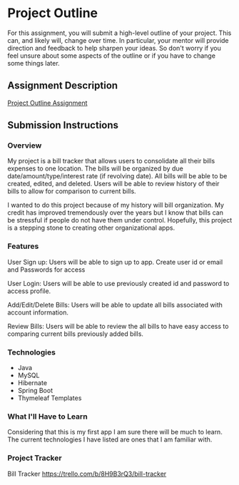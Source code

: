 # Project Outline
For this assignment, you will submit a high-level outline of your project. This can, and likely will, change over time. In particular, your mentor will provide direction and feedback to help sharpen your ideas. So don't worry if you feel unsure about some aspects of the outline or if you have to change some things later.

## Assignment Description
[Project Outline Assignment](https://education.launchcode.org/liftoff/modules/assignments/project-outline)

## Submission Instructions

### Overview
My project is a bill tracker that allows users to consolidate all their bills expenses to one location.  The bills will be
organized by due date/amount/type/interest rate (if revolving date).  All bills will be able to be created, edited, and deleted.
Users will be able to review history of their bills to allow for comparison to current bills.

I wanted to do this project because of my history will bill organization.  My credit has improved tremendously over the years but
I know that bills can be stressful if people do not have them under control.  Hopefully, this project is a stepping stone to creating
other organizational apps.
### Features
User Sign up: Users will be able to sign up to app. Create user id or email and Passwords for access

User Login: Users will be able to use previously created id and password to access profile.

Add/Edit/Delete Bills: Users will be able to update all bills associated with account information.

Review Bills: Users will be able to review the all bills to have easy access to comparing current bills
previously added bills. 
### Technologies

- Java
- MySQL
- Hibernate
- Spring Boot
- Thymeleaf Templates
### What I'll Have to Learn
Considering that this is my first app I am sure there will be much to learn. The current technologies 
I have listed are ones that I am familiar with. 
### Project Tracker
Bill Tracker
https://trello.com/b/8H9B3rQ3/bill-tracker
